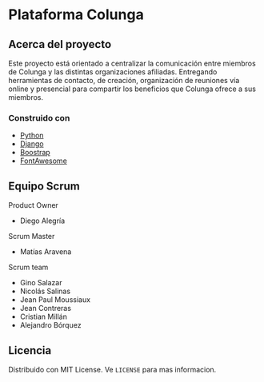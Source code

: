 # Plataforma Colunga
<!-- ABOUT THE PROJECT -->
## Acerca del proyecto
Este proyecto está orientado a centralizar la
comunicación entre miembros de Colunga y las distintas
organizaciones afiliadas. Entregando herramientas de
contacto, de creación, organización de reuniones vía
online y presencial para compartir los beneficios que
Colunga ofrece a sus miembros.

### Construido con

* [Python](https://www.python.org/)
* [Django](https://www.djangoproject.com)
* [Boostrap](https://getbootstrap.com/)
* [FontAwesome](https://fontawesome.com/)


<!-- CONTACT -->
## Equipo Scrum

Product Owner
<ul>
  <li type="disc">Diego Alegría</li>
</ul>
Scrum Master
<ul>
  <li type="disc">Matías Aravena</li>
</ul>
Scrum team
<ul>
  <li type="disc">Gino Salazar</li>
  <li type="disc">Nicolás Salinas</li>
  <li type="disc">Jean Paul Moussiaux</li>
  <li type="disc">Jean Contreras</li>
  <li type="disc">Cristian Millán</li>
  <li type="disc">Alejandro Bórquez</li>
</ul>


<!-- LICENSE -->
## Licencia

Distribuido con MIT License. Ve `LICENSE` para mas informacion.
